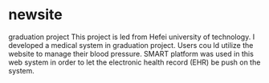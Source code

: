 # newsite
graduation project
This project is led from Hefei university of technology. I developed a medical system in graduation project. Users cou
ld utilize the website to manage their blood pressure. SMART platform was used in this web system in order to let the 
electronic health record (EHR) be push on the system.
